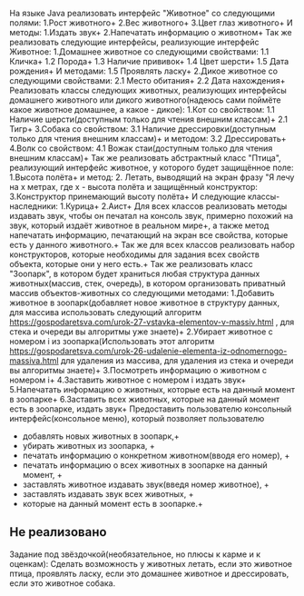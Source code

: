 На языке Java реализовать интерфейс "Животное" со следующими полями:
1.Рост животного+
2.Вес животного+
3.Цвет глаз животного+
И методы:
1.Издать звук+
2.Напечатать информацию о животном+
Так же реализовать следующие интерфейсы, реализующие интерфейс Животное:
1.Домашнее животное со следующими свойствами:
1.1 Кличка+
1.2 Порода+
1.3 Наличие прививок+
1.4 Цвет шерсти+
1.5 Дата рождения+
И методами:
1.5 Проявлять ласку+
2.Дикое животное со следующими свойствами:
2.1 Место обитания+
2.2 Дата нахождения+
Реализовать классы следующих животных, реализующих интерфейсы домашнего животного или дикого животного(надеюсь сами поймёте какое животное домашнее, а какое - дикое):
1.Кот со свойством:
1.1 Наличие шерсти(доступным только для чтения внешним классам)+
2.1 Тигр+
3.Собака со свойством:
3.1 Наличие дрессировки(доступным только для чтения внешним классам)+
и методом:
3.2 Дрессировать+
4.Волк со свойством:
4.1 Вожак стаи(доступным только для чтения внешним классам)+
Так же реализовать абстрактный класс "Птица", реализующий интерфейс животное, у которого будет защищённое поле:
1.Высота полёта+
и метод:
2. Летать, выводящий на экран фразу "Я лечу на x метрах, где x - высота полёта
и защищённый конструктор:
3.Конструктор принемающий высоту полёта+
И следующие классы-наследники:
1.Курица+
2.Аист+
Для всех классов реализовать методы издавать звук, чтобы он печатал на консоль звук, примерно похожий на звук, который издаёт животное в реальном мире+, 
а также метод напечатать информацию, печатающий на экран все свойства, которые есть у данного животного.+ 
Так же для всех классов реализовать набор конструкторов, которые необходимы для задания всех свойств объекта, которые они у него есть.+
Так же реализовать класс "Зоопарк", в котором будет храниться любая структура данных животных(массив, стек, очередь), в котором организовать приватный массив объектов-животных со следующими методами:
1.Добавить животное в зоопарк(добавляет новое животное в структуру данных, для массива использовать следующий алгоритм https://gospodaretsva.com/urok-27-vstavka-elementov-v-massiv.html , для стека и очереди вы алгоритмы уже знаете)+
2.Убирает животное с номером i из зоопарка(Использовать этот алгоритм https://gospodaretsva.com/urok-26-udalenie-elementa-iz-odnomernogo-massiva.html для удаления из массива, для удаления из стека и очереди вы алгоритмы знаете)+
3.Посмотреть информацию о животном с номером i+
4.Заставить животное с номером i издать звук+
5.Напечатать информацию о животных, которые есть на данный момент в зоопарке+
6.Заставить всех животных, которые на данный момент есть в зоопарке, издать звук+
Предоставить пользователю консольный интерфейс(консольное меню), который позволяет пользователю
 - добавлять новых животных в зоопарк,+ 
 - убирать животных из зоопарка, +
 - печатать информацию о конкретном животном(вводя его номер), +
 - печатать информацию о всех животных в зоопарке на данный момент, +
 - заставлять животное издавать звук(введя номер животное), +
 - заставлять издавать звук всех животных, +
 - которые на данный момент есть в зоопарке.+
 ## Не реализовано ##
Задание под звёздочкой(необязательное, но плюсы к карме и к оценкам): Сделать возможность у животных летать, если это животное птица, проявлять ласку, если это домашнее животное и дрессировать, если это животное собака.